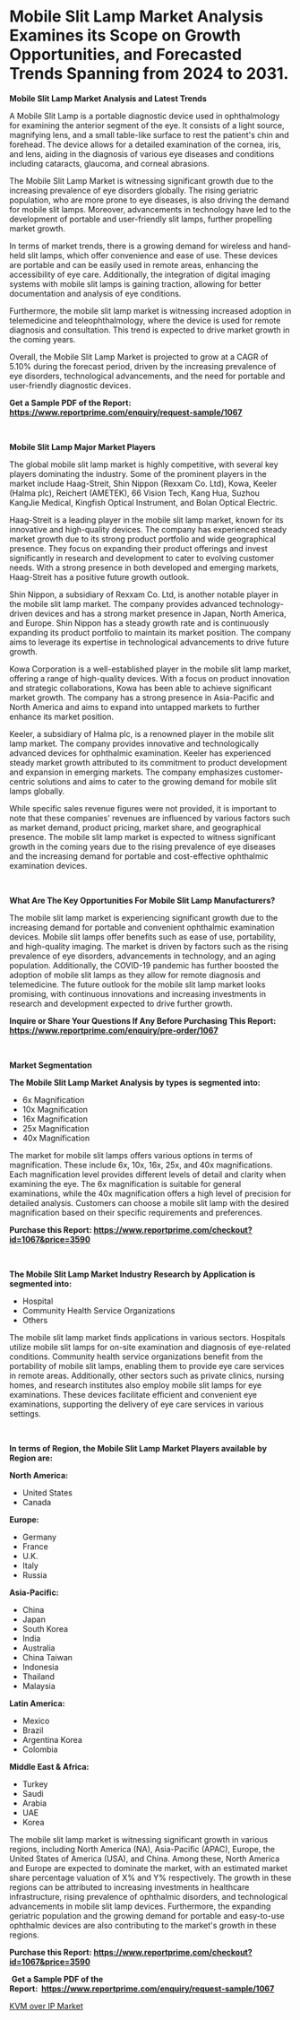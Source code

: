 <p><h1>Mobile Slit Lamp Market Analysis Examines its Scope on Growth Opportunities, and Forecasted Trends Spanning from 2024 to 2031.</h1></p><p><strong>Mobile Slit Lamp Market Analysis and Latest Trends</strong></p>
<p><p>A Mobile Slit Lamp is a portable diagnostic device used in ophthalmology for examining the anterior segment of the eye. It consists of a light source, magnifying lens, and a small table-like surface to rest the patient's chin and forehead. The device allows for a detailed examination of the cornea, iris, and lens, aiding in the diagnosis of various eye diseases and conditions including cataracts, glaucoma, and corneal abrasions.</p><p>The Mobile Slit Lamp Market is witnessing significant growth due to the increasing prevalence of eye disorders globally. The rising geriatric population, who are more prone to eye diseases, is also driving the demand for mobile slit lamps. Moreover, advancements in technology have led to the development of portable and user-friendly slit lamps, further propelling market growth.</p><p>In terms of market trends, there is a growing demand for wireless and hand-held slit lamps, which offer convenience and ease of use. These devices are portable and can be easily used in remote areas, enhancing the accessibility of eye care. Additionally, the integration of digital imaging systems with mobile slit lamps is gaining traction, allowing for better documentation and analysis of eye conditions.</p><p>Furthermore, the mobile slit lamp market is witnessing increased adoption in telemedicine and teleophthalmology, where the device is used for remote diagnosis and consultation. This trend is expected to drive market growth in the coming years.</p><p>Overall, the Mobile Slit Lamp Market is projected to grow at a CAGR of 5.10% during the forecast period, driven by the increasing prevalence of eye disorders, technological advancements, and the need for portable and user-friendly diagnostic devices.</p></p>
<p><strong>Get a Sample PDF of the Report:&nbsp; <a href="https://www.reportprime.com/enquiry/request-sample/1067">https://www.reportprime.com/enquiry/request-sample/1067</a></strong></p>
<p>&nbsp;</p>
<p><strong>Mobile Slit Lamp Major Market Players</strong></p>
<p><p>The global mobile slit lamp market is highly competitive, with several key players dominating the industry. Some of the prominent players in the market include Haag-Streit, Shin Nippon (Rexxam Co. Ltd), Kowa, Keeler (Halma plc), Reichert (AMETEK), 66 Vision Tech, Kang Hua, Suzhou KangJie Medical, Kingfish Optical Instrument, and Bolan Optical Electric.</p><p>Haag-Streit is a leading player in the mobile slit lamp market, known for its innovative and high-quality devices. The company has experienced steady market growth due to its strong product portfolio and wide geographical presence. They focus on expanding their product offerings and invest significantly in research and development to cater to evolving customer needs. With a strong presence in both developed and emerging markets, Haag-Streit has a positive future growth outlook.</p><p>Shin Nippon, a subsidiary of Rexxam Co. Ltd, is another notable player in the mobile slit lamp market. The company provides advanced technology-driven devices and has a strong market presence in Japan, North America, and Europe. Shin Nippon has a steady growth rate and is continuously expanding its product portfolio to maintain its market position. The company aims to leverage its expertise in technological advancements to drive future growth.</p><p>Kowa Corporation is a well-established player in the mobile slit lamp market, offering a range of high-quality devices. With a focus on product innovation and strategic collaborations, Kowa has been able to achieve significant market growth. The company has a strong presence in Asia-Pacific and North America and aims to expand into untapped markets to further enhance its market position.</p><p>Keeler, a subsidiary of Halma plc, is a renowned player in the mobile slit lamp market. The company provides innovative and technologically advanced devices for ophthalmic examination. Keeler has experienced steady market growth attributed to its commitment to product development and expansion in emerging markets. The company emphasizes customer-centric solutions and aims to cater to the growing demand for mobile slit lamps globally.</p><p>While specific sales revenue figures were not provided, it is important to note that these companies' revenues are influenced by various factors such as market demand, product pricing, market share, and geographical presence. The mobile slit lamp market is expected to witness significant growth in the coming years due to the rising prevalence of eye diseases and the increasing demand for portable and cost-effective ophthalmic examination devices.</p></p>
<p>&nbsp;</p>
<p><strong>What Are The Key Opportunities For Mobile Slit Lamp Manufacturers?</strong></p>
<p><p>The mobile slit lamp market is experiencing significant growth due to the increasing demand for portable and convenient ophthalmic examination devices. Mobile slit lamps offer benefits such as ease of use, portability, and high-quality imaging. The market is driven by factors such as the rising prevalence of eye disorders, advancements in technology, and an aging population. Additionally, the COVID-19 pandemic has further boosted the adoption of mobile slit lamps as they allow for remote diagnosis and telemedicine. The future outlook for the mobile slit lamp market looks promising, with continuous innovations and increasing investments in research and development expected to drive further growth.</p></p>
<p><strong>Inquire or Share Your Questions If Any Before Purchasing This Report: <a href="https://www.reportprime.com/enquiry/pre-order/1067">https://www.reportprime.com/enquiry/pre-order/1067</a></strong></p>
<p>&nbsp;</p>
<p><strong>Market Segmentation</strong></p>
<p><strong>The Mobile Slit Lamp Market Analysis by types is segmented into:</strong></p>
<p><ul><li>6x Magnification</li><li>10x Magnification</li><li>16x Magnification</li><li>25x Magnification</li><li>40x Magnification</li></ul></p>
<p><p>The market for mobile slit lamps offers various options in terms of magnification. These include 6x, 10x, 16x, 25x, and 40x magnifications. Each magnification level provides different levels of detail and clarity when examining the eye. The 6x magnification is suitable for general examinations, while the 40x magnification offers a high level of precision for detailed analysis. Customers can choose a mobile slit lamp with the desired magnification based on their specific requirements and preferences.</p></p>
<p><strong>Purchase this Report:&nbsp;<a href="https://www.reportprime.com/checkout?id=1067&price=3590">https://www.reportprime.com/checkout?id=1067&price=3590</a></strong></p>
<p>&nbsp;</p>
<p><strong>The Mobile Slit Lamp Market Industry Research by Application is segmented into:</strong></p>
<p><ul><li>Hospital</li><li>Community Health Service Organizations</li><li>Others</li></ul></p>
<p><p>The mobile slit lamp market finds applications in various sectors. Hospitals utilize mobile slit lamps for on-site examination and diagnosis of eye-related conditions. Community health service organizations benefit from the portability of mobile slit lamps, enabling them to provide eye care services in remote areas. Additionally, other sectors such as private clinics, nursing homes, and research institutes also employ mobile slit lamps for eye examinations. These devices facilitate efficient and convenient eye examinations, supporting the delivery of eye care services in various settings.</p></p>
<p>&nbsp;</p>
<p><strong>In terms of Region, the Mobile Slit Lamp Market Players available by Region are:</strong></p>
<p>
    <p> <strong> North America: </strong>
        <ul>
            <li>United States</li>
            <li>Canada</li>
        </ul>
        </p> 
    <p> <strong> Europe: </strong>
        <ul>
            <li>Germany</li>
            <li>France</li>
            <li>U.K.</li>
            <li>Italy</li>
            <li>Russia</li>
        </ul>
        </p> 
    <p> <strong> Asia-Pacific: </strong>
        <ul>
            <li>China</li>
            <li>Japan</li>
            <li>South Korea</li>
            <li>India</li>
            <li>Australia</li>
            <li>China Taiwan</li>
            <li>Indonesia</li>
            <li>Thailand</li>
            <li>Malaysia</li>
        </ul>
        </p> 
    <p> <strong> Latin America: </strong>
        <ul>
            <li>Mexico</li>
            <li>Brazil</li>
            <li>Argentina Korea</li>
            <li>Colombia</li>
        </ul>
        </p> 
    <p> <strong> Middle East & Africa: </strong>
        <ul>
            <li>Turkey</li>
            <li>Saudi</li>
            <li>Arabia</li>
            <li>UAE</li>
            <li>Korea</li>
        </ul>
    </p>
    </p>
<p><p>The mobile slit lamp market is witnessing significant growth in various regions, including North America (NA), Asia-Pacific (APAC), Europe, the United States of America (USA), and China. Among these, North America and Europe are expected to dominate the market, with an estimated market share percentage valuation of X% and Y% respectively. The growth in these regions can be attributed to increasing investments in healthcare infrastructure, rising prevalence of ophthalmic disorders, and technological advancements in mobile slit lamp devices. Furthermore, the expanding geriatric population and the growing demand for portable and easy-to-use ophthalmic devices are also contributing to the market's growth in these regions.</p></p>
<p><strong>Purchase this Report: <a href="https://www.reportprime.com/checkout?id=1067&price=3590">https://www.reportprime.com/checkout?id=1067&price=3590</a></strong></p>
<p>&nbsp;<strong>Get a Sample PDF of the Report:&nbsp;&nbsp;<a href="https://www.reportprime.com/enquiry/request-sample/1067">https://www.reportprime.com/enquiry/request-sample/1067</a></strong></p>
<p><strong></strong></p>
<p><p><a href="https://github.com/yoshih12/Market-Research-Report-List-1/blob/main/kvm-over-ip-market.md">KVM over IP Market</a></p></p>